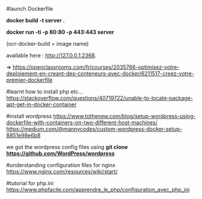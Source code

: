 #launch Dockerfile

__docker build -t server .__

__docker run -ti -p 80:80 -p 443:443 server__

(ocr-docker-build = image name)

available here : http://127.0.0.1:2368.

=> https://openclassrooms.com/fr/courses/2035766-optimisez-votre-deploiement-en-creant-des-conteneurs-avec-docker/6211517-creez-votre-premier-dockerfile

#learnt how to install php etc...
https://stackoverflow.com/questions/40719722/unable-to-locate-package-apt-get-in-docker-container

#install wordpress
https://www.tothenew.com/blog/setup-wordpress-using-dockerfile-with-containers-on-two-different-host-machines/
https://medium.com/@mannycodes/custom-wordpress-docker-setup-8851e98e6b8

we got the wordpress config files using __git clone https://github.com/WordPress/wordpress__

#understanding configuration files for nginx
https://www.nginx.com/resources/wiki/start/

#tutorial for php.ini
https://www.phpfacile.com/apprendre_le_php/configuration_avec_php_ini
